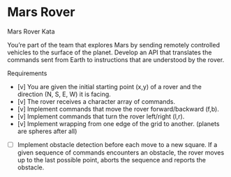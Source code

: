 # Mars Rover
Mars Rover Kata

You’re part of the team that explores Mars by sending remotely controlled vehicles to the surface of the planet. Develop an API that translates the commands sent from Earth to instructions that are understood by the rover.

Requirements

- [v] You are given the initial starting point (x,y) of a rover and the direction (N, S, E, W) it is facing.
- [v] The rover receives a character array of commands.
- [v] Implement commands that move the rover forward/backward (f,b).
- [v] Implement commands that turn the rover left/right (l,r).
- [v] Implement wrapping from one edge of the grid to another. (planets are spheres after all)
- [ ] Implement obstacle detection before each move to a new square. If a given sequence of commands encounters an obstacle, the rover moves up to the last possible point, aborts the sequence and reports the obstacle.

